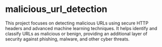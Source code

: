 # malicious_url_detection
This project focuses on detecting malicious URLs using secure HTTP headers and advanced machine learning techniques. It helps identify and classify URLs as malicious or benign, providing an additional layer of security against phishing, malware, and other cyber threats.
